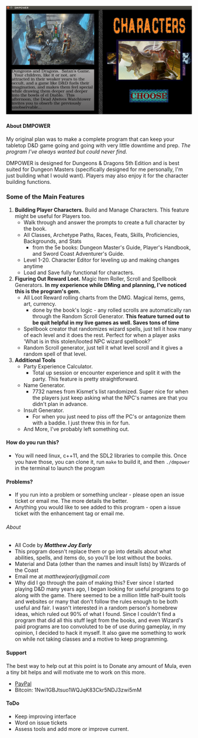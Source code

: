 ![DMPOWER SDL MAIN SCREEN](screenshot.png)  

#### About DMPOWER  
My original plan was to make a complete program that can keep your tabletop D&D game going and going with very little downtime and prep. _The program I've always wanted but could never find._ 

DMPOWER is designed for Dungeons & Dragons 5th Edition and is best suited for Dungeon Masters (specifically designed for me personally, I'm just building what I would want). Players may also enjoy it for the character building functions.  
  
### Some of the Main Features  
1. **Building Player Characters.** Build and Manage Characters. This feature might be useful for Players too.
    * Walk through and answer the prompts to create a full character by the book.  
    * All Classes, Archetype Paths, Races, Feats, Skills, Proficiencies, Backgrounds, and Stats  
        * from the 5e books: Dungeon Master's Guide, Player's Handbook, and Sword Coast Adventurer's Guide.  
    * Level 1-20. Character Editor for leveling up and making changes anytime  
    * Load and Save fully functional for characters.  
2. **Figuring Out Reward Loot.** Magic Item Roller, Scroll and Spellbook Generators. **In my experience while DMing and planning, I've noticed this is the program's gem.**  
    * All Loot Reward rolling charts from the DMG. Magical items, gems, art, currency.
        * done by the book's logic - any rolled scrolls are automatically ran through the Random Scroll Generator. **This feature turned out to be quit helpful in my live games as well. Saves tons of time**
    * Spellbook creator that randomizes wizard spells, just tell it how many of each level and it does the rest. Perfect for when a player asks 'What is in this stolen/looted NPC wizard spellbook?'   
    * Random Scroll generator, just tell it what level scroll and it gives a random spell of that level.
3. **Additional Tools**  
    * Party Experience Calculator.  
	   * Total up session or encounter experience and split it with the party. This feature is pretty straightforward.  
    * Name Generator.  
        * 7732 names from Kismet's list randomized. Super nice for when the players just keep asking what the NPC's names are that you didn't plan in advance.  
    * Insult Generator.  
	   * For when you just need to piss off the PC's or antagonize them with a baddie. I just threw this in for fun.
    * And More, I've probably left something out.

#### How do you run this?  

*  You will need linux, c++11, and the SDL2 libraries to compile this. Once you have those, you can clone it, run ````make```` to build it, and then ````./dmpower```` in the terminal to launch the program

#### Problems?
  
* If you run into a problem or something unclear - please open an issue ticket or email me. The more details the better.  
* Anything you would like to see added to this program - open a issue ticket with the enhancement tag or email me.  


###### About

* All Code by **_Matthew Jay Early_** 
* This program doesn't replace them or go into details about what abilities, spells, and items do, so you'll be lost without the books.  
* Material and Data (other than the names and insult lists) by Wizards of the Coast  
* Email me at _matthewjearly@gmail.com_  
* Why did I go through the pain of making this? Ever since I started playing D&D many years ago, I began looking for useful programs to go along with the game. There seemed to be a million little half-built tools and websites or many that don't follow the rules enough to be both useful and fair. I wasn't interested in a random person's homebrew ideas, which ruled out 90% of what I found. Since I couldn't find a program that did all this stuff legit from the books, and even Wizard's paid programs are too convoluted to be of use during gameplay, in my opinion, I decided to hack it myself. It also gave me something to work on while not taking classes and a motive to keep programming.  



#### Support
The best way to  help out at this point is to Donate any amount of Mula, even a tiny bit helps and will motivate me to work on this more.  
* [PayPal](https://www.paypal.me/mattearly/)  
* Bitcoin: 1Nwi1GBJtsuo1WQJqK83Ckr5NDJ3zwi5mM  


#### ToDo
* Keep improving interface
* Word on issue tickets
* Assess tools and add more or improve current.
